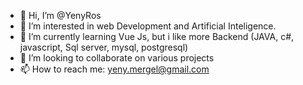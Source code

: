 - 👋 Hi, I’m @YenyRos
- 👀 I’m interested in web Development and Artificial Inteligence.
- 🌱 I’m currently learning Vue Js, but i like more Backend (JAVA, c#, javascript, Sql server, mysql, postgresql)
- 💞️ I’m looking to collaborate on various projects
- 📫 How to reach me: yeny.mergel@gmail.com

<!---
YenyRos/YenyRos is a ✨ special ✨ repository because its `README.md` (this file) appears on your GitHub profile.
You can click the Preview link to take a look at your changes.
--->
